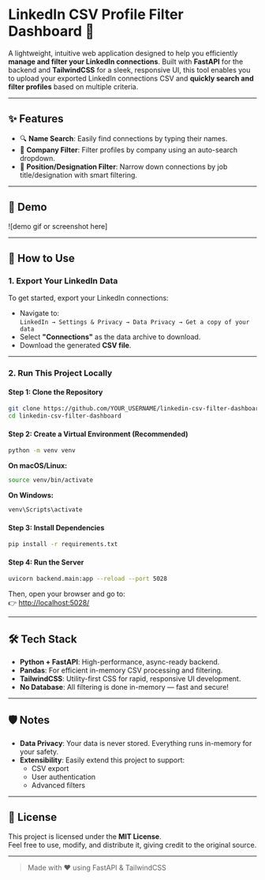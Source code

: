 # LinkedIn CSV Profile Filter Dashboard 🚀

A lightweight, intuitive web application designed to help you efficiently **manage and filter your LinkedIn connections**. Built with **FastAPI** for the backend and **TailwindCSS** for a sleek, responsive UI, this tool enables you to upload your exported LinkedIn connections CSV and **quickly search and filter profiles** based on multiple criteria.

---

## ✨ Features

- 🔍 **Name Search**: Easily find connections by typing their names.
- 🏢 **Company Filter**: Filter profiles by company using an auto-search dropdown.
- 👔 **Position/Designation Filter**: Narrow down connections by job title/designation with smart filtering.

---

## 📸 Demo

![demo gif or screenshot here]

---

## 📁 How to Use

### 1. Export Your LinkedIn Data

To get started, export your LinkedIn connections:

- Navigate to:  
  `LinkedIn → Settings & Privacy → Data Privacy → Get a copy of your data`
- Select **"Connections"** as the data archive to download.
- Download the generated **CSV file**.

---

### 2. Run This Project Locally

#### Step 1: Clone the Repository

```bash
git clone https://github.com/YOUR_USERNAME/linkedin-csv-filter-dashboard.git
cd linkedin-csv-filter-dashboard
```

#### Step 2: Create a Virtual Environment (Recommended)

```bash
python -m venv venv
```

**On macOS/Linux:**

```bash
source venv/bin/activate
```

**On Windows:**

```bash
venv\Scripts\activate
```

#### Step 3: Install Dependencies

```bash
pip install -r requirements.txt
```

#### Step 4: Run the Server

```bash
uvicorn backend.main:app --reload --port 5028
```

Then, open your browser and go to:  
👉 [http://localhost:5028/](http://localhost:5028/)

---

## 🛠 Tech Stack

- **Python + FastAPI**: High-performance, async-ready backend.
- **Pandas**: For efficient in-memory CSV processing and filtering.
- **TailwindCSS**: Utility-first CSS for rapid, responsive UI development.
- **No Database**: All filtering is done in-memory — fast and secure!

---

## 🛡️ Notes

- **Data Privacy**: Your data is never stored. Everything runs in-memory for your safety.
- **Extensibility**: Easily extend this project to support:
  - CSV export
  - User authentication
  - Advanced filters

---

## 📃 License

This project is licensed under the **MIT License**.  
Feel free to use, modify, and distribute it, giving credit to the original source.

---

> Made with ❤️ using FastAPI & TailwindCSS
